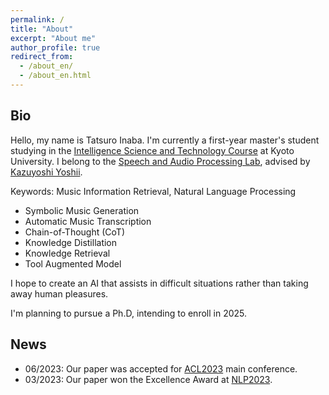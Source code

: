 ```yaml
---
permalink: /
title: "About"
excerpt: "About me"
author_profile: true
redirect_from: 
  - /about_en/
  - /about_en.html
---
```


## Bio
Hello, my name is Tatsuro Inaba.
I'm currently a first-year master's student studying in the [Intelligence Science and Technology Course](https://www.ist.i.kyoto-u.ac.jp/) at Kyoto University.
I belong to the [Speech and Audio Processing Lab](http://sap.ist.i.kyoto-u.ac.jp/EN/), advised by [Kazuyoshi Yoshii](http://sap.ist.i.kyoto-u.ac.jp/members/yoshii/).

Keywords: Music Information Retrieval, Natural Language Processing
- Symbolic Music Generation
- Automatic Music Transcription
- Chain-of-Thought (CoT)
- Knowledge Distillation
- Knowledge Retrieval
- Tool Augmented Model

I hope to create an AI that assists in difficult situations rather than taking away human pleasures.


I'm planning to pursue a Ph.D, intending to enroll in 2025.


## News

- 06/2023: Our paper was accepted for [ACL2023](https://2023.aclweb.org/) main conference.
- 03/2023: Our paper won the Excellence Award at [NLP2023](https://www.anlp.jp/nlp2023/).
